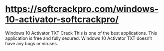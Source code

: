 # https://softcrackpro.com/windows-10-activator-softcrackpro/
Windows 10 Activator TXT Crack This is one of the best applications. This application is free and fully secured. Windows 10 Activator TXT doesn’t have any bugs or viruses. 
